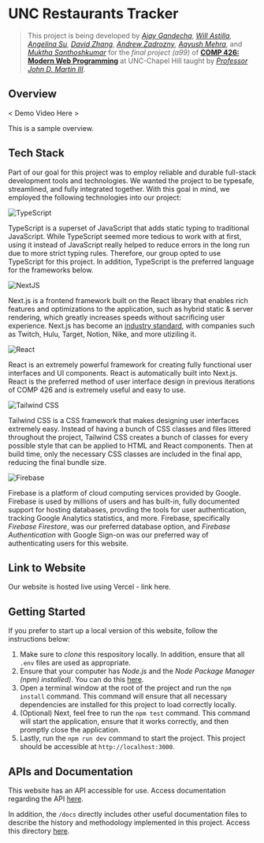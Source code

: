 # UNC Restaurants Tracker

> This project is being developed by *[Ajay Gandecha](https://github.com/ajaygandecha)*, *[Will Astilla](https://github.com/wastilla)*, *[Angelina Su](https://github.com/angelinasu57)*, *[David Zhang](https://github.com/zhangwy324)*, *[Andrew Zadrozny](https://github.com/andrewzadrozny)*, *[Aayush Mehra](https://github.com/aayush110)*, and *[Muktha Santhoshkumar](https://github.com/muktha-s)*  for the *final project (a99)* of **[COMP 426: Modern Web Programming](https://comp423-2023-spring.github.io)** at UNC-Chapel Hill taught by *[Professor John D. Martin III](https://github.com/jdmar3)*.

## Overview

< Demo Video Here >

This is a sample overview.

## Tech Stack

Part of our goal for this project was to employ reliable and durable full-stack development tools and technologies. We wanted the project to be typesafe, streamlined, and fully integrated together. With this goal in mind, we employed the following technologies into our project:

![TypeScript](https://img.shields.io/badge/-TypeScript-05122A?style=flat&logo=typescript)

TypeScript is a superset of JavaScript that adds static typing to traditional JavaScript. While TypeScript seemed more tedious to work with at first, using it instead of JavaScript really helped to reduce errors in the long run due to more strict typing rules. Therefore, our group opted to use TypeScript for this project. In addition, TypeScript is the preferred language for the frameworks below. 

![NextJS](https://img.shields.io/badge/-Next.js-05122A?style=flat&logo=next.js)

Next.js is a frontend framework built on the React library that enables rich features and optimizations to the application, such as hybrid static & server rendering, which greatly increases speeds without sacrificing user experience. Next.js has become an [industry standard](https://nextjs.org/showcase), with companies such as Twitch, Hulu, Target, Notion, Nike, and more utiziling it. 

![React](https://img.shields.io/badge/-React.js-05122A?style=flat&logo=react)

React is an extremely powerful framework for creating fully functional user interfaces and UI components. React is automatically built into Next.js. React is the preferred method of user interface design in previous iterations of COMP 426 and is extremely useful and easy to use.

![Tailwind CSS](https://img.shields.io/badge/-Tailwind_CSS-05122A?style=flat&logo=tailwindcss)

Tailwind CSS is a CSS framework that makes designing user interfaces extremely easy. Instead of having a bunch of CSS classes and files littered throughout the project, Tailwind CSS creates a bunch of classes for every possible style that can be applied to HTML and React components. Then at build time, only the necessary CSS classes are included in the final app, reducing the final bundle size.

![Firebase](https://img.shields.io/badge/-Firebase-05122A?style=flat&logo=firebase)

Firebase is a platform of cloud computing services provided by Google. Firebase is used by millions of users and has built-in, fully documented support for hosting databases, provding the tools for user authentication, tracking Google Analytics statistics, and more. Firebase, specifically *Firebase Firestore*, was our preferred database option, and *Firebase Authentication* with Google Sign-on was our preferred way of authenticating users for this website.

<!--
![Vercel](https://img.shields.io/badge/-Vercel-05122A?style=flat&logo=vercel)

Vercel, the company behind Next.js, also offers hosting. We used Vercel to host this particular project.
 -->
 
## Link to Website

Our website is hosted live using Vercel - link here.

## Getting Started

If you prefer to start up a local version of this website, follow the instructions below:

1. Make sure to *clone* this respository locally. In addition, ensure that all `.env` files are used as appropriate.
2. Ensure that your computer has *Node.js* and the *Node Package Manager (npm) installed)*. You can do this [here](https://docs.npmjs.com/downloading-and-installing-node-js-and-npm).
3. Open a terminal window at the root of the project and run the `npm install` command. This command will ensure that all necessary dependencies are installed for this project to load correctly locally.
4. (Optional) Next, feel free to run the `npm test` command. This command will start the application, ensure that it works correctly, and then promptly close the application.
5. Lastly, run the `npm run dev` command to start the project. This project should be accessible at `http://localhost:3000`.

## APIs and Documentation

This website has an API accessible for use. Access documentation regarding the API [here]().

In addition, the `/docs` directly includes other useful documentation files to describe the history and methodology implemented in this project. Access this directory [here]().

